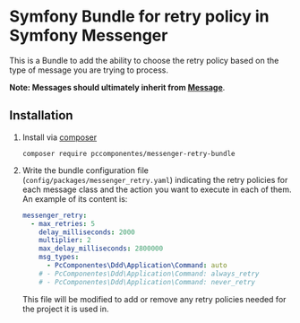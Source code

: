 # Symfony Bundle for retry policy in Symfony Messenger

This is a Bundle to add the ability to choose the retry policy based on the type of message you are trying to process.

**Note: Messages should ultimately inherit from [Message](https://github.com/PcComponentes/ddd/blob/master/src/Util/Message/Message.php)**.

## Installation

1) Install via [composer](https://getcomposer.org/)

    ```shell script
    composer require pccomponentes/messenger-retry-bundle
    ```

2) Write the bundle configuration file (`config/packages/messenger_retry.yaml`) indicating the retry policies for each
   message class and the action you want to execute in each of them. An example of its content is:

    ```yaml
    messenger_retry:
      - max_retries: 5
        delay_milliseconds: 2000
        multiplier: 2
        max_delay_milliseconds: 2800000
        msg_types:  
          - PcComponentes\Ddd\Application\Command: auto
        # - PcComponentes\Ddd\Application\Command: always_retry
        # - PcComponentes\Ddd\Application\Command: never_retry
    ```

   This file will be modified to add or remove any retry policies needed for the project it is used in.
